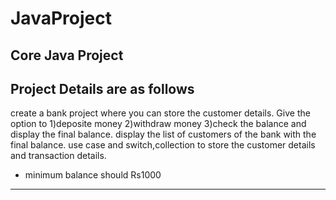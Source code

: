 # JavaProject
Core Java Project
-------------------------------
Project Details are as follows 
-------------------------------
create a bank project
where you can store the customer details.
Give the option to
1)deposite money
2)withdraw money
3)check the balance
and display the final balance.
display the list of customers of the bank with the final balance.
use case and switch,collection to store the customer details and transaction details.
* minimum balance should Rs1000

-------------------------------
